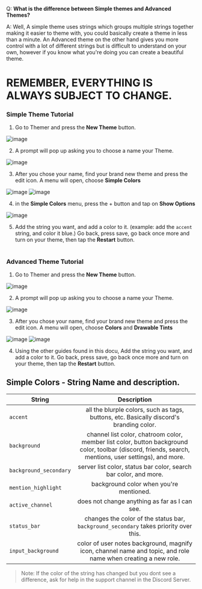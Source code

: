 Q: **What is the difference between Simple themes and Advanced Themes?**

A: Well, A simple theme uses strings which groups multiple strings together making it easier to theme with, you could basically create a theme in less than a minute.
An Advanced theme on the other hand gives you more control with a lot of different strings but is difficult to understand on your own, however if you know what you're doing you can create a beautiful theme.

# REMEMBER, EVERYTHING IS ALWAYS SUBJECT TO CHANGE. 
<h3 align="left">Simple Theme Tutorial</h3>

1. Go to Themer and press the **New Theme** button.

![image](https://user-images.githubusercontent.com/54984650/141830688-b99ae797-e377-4664-859a-7d91d3e63e78.png)

2. A prompt will pop up asking you to choose a name your Theme.

![image](https://user-images.githubusercontent.com/54984650/141830886-6af0562e-881f-41e2-b37b-5c5189a74310.png)

3. After you chose your name, find your brand new theme and press the edit icon. A menu will open, choose **Simple Colors**

![image](https://user-images.githubusercontent.com/54984650/141831123-d8eba9c1-785f-4597-8936-e0f5db5a5fb1.png)
![image](https://user-images.githubusercontent.com/54984650/141831148-d8cdbce1-19d3-488f-99b2-363564174748.png)

4. in the **Simple Colors** menu, press the + button and tap on **Show Options**

![image](https://user-images.githubusercontent.com/54984650/141831818-3c4378c2-122f-4c8a-b161-ef8e6fdeb734.png)

5. Add the string you want, and add a color to it. (example: add the ```accent``` string, and color it blue.) Go back, press save, go back once more and turn on your theme, then tap the **Restart** button.

#

<h3 align="left">Advanced Theme Tutorial</h3>

1. Go to Themer and press the **New Theme** button.

![image](https://user-images.githubusercontent.com/54984650/141830688-b99ae797-e377-4664-859a-7d91d3e63e78.png)

2. A prompt will pop up asking you to choose a name your Theme.

![image](https://user-images.githubusercontent.com/54984650/141830886-6af0562e-881f-41e2-b37b-5c5189a74310.png)

3. After you chose your name, find your brand new theme and press the edit icon. A menu will open, choose **Colors** and **Drawable Tints**

![image](https://user-images.githubusercontent.com/54984650/141831123-d8eba9c1-785f-4597-8936-e0f5db5a5fb1.png)
![image](https://user-images.githubusercontent.com/54984650/141831148-d8cdbce1-19d3-488f-99b2-363564174748.png)

4. Using the other guides found in this docu, Add the string you want, and add a color to it. Go back, press save, go back once more and turn on your theme, then tap the **Restart** button.

## Simple Colors - String Name and description.
|String|Description|
| ---------------- |:-----------------------:|
| ```accent``` | all the blurple colors, such as tags, buttons, etc. Basically discord's branding color. |
| ```background``` | channel list color, chatroom color, member list color, button background color, toolbar (discord, friends, search, mentions, user settings), and more. |
| ```background_secondary``` | server list color, status bar color, search bar color, and more. |
| ```mention_highlight``` | background color when you're mentioned. |
| ```active_channel``` | does not change anything as far as I can see. |
| ```status_bar``` | changes the color of the status bar, ```background_secondary``` takes priority over this. |
| ```input_background``` | color of user notes background, magnify icon, channel name and topic, and role name when creating a new role. | 
> Note: If the color of the string has changed but you dont see a difference, ask for help in the support channel in the Discord Server.
